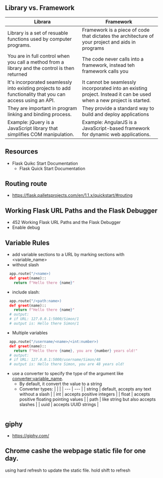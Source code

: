 ## Library vs. Framework

| Librara                                                                                                    | Framework                                                                                                            |
| ---------------------------------------------------------------------------------------------------------- | -------------------------------------------------------------------------------------------------------------------- |
| Library is a set of resuable functions used by computer programs.                                          | Framework is a piece of code that dictates the architecture of your project and aids in programs                     |
| You are in full control when you call a method from a library and the control is then returned             | The code never calls into a framework, instead teh framework calls you                                               |
| It's incorporated seamlessly into existing projects to add functionality that you can access using an API. | It cannot be seamlessly incorporated into an existing project. Instead it can be used when a new project is started. |
| They are important in program linking and binding process.                                                 | They provide a standard way to build and deploy applications                                                         |
| Example: jQuery is a JavaScript library that simplifies COM manipulation.                                  | Example: AngularJS is a JavaScript-based framework for dynamic web applications.                                     |

## Resources

- Flask Quikc Start Documentation
  - Flask Quick Start Documentation

## Routing route

- https://flask.palletsprojects.com/en/1.1.x/quickstart/#routing

## Working Flask URL Paths and the Flask Debugger

- 452 Working Flask URL Paths and the Flask Debugger
- Enable debug

## Variable Rules

- add variable sections to a URL by marking sections with <variable_name>
- without slash

```py
  app.route("/<name>)
  def greet(name)::
    return f"Hello there {name}"
```

- include slash:

```py
  app.route("/<path:name>)
  def greet(name)::
    return f"Hello there {name}"
  # output:
  # if URL: 127.0.0.1:5000/Simon/1
  # output is: Hello there Simon/1
```

- Multiple variables

```py
  app.route("/username/<name>/<int:number>)
  def greet(name)::
    return f"Hello there {name}, you are {number} years old!"
  # output:
  # if URL: 127.0.0.1:5000/username/Simon/48
  # output is: Hello there Simon, you are 48 years old!
```

- use a converter to specify the type of the argument like <converter:variable_name>.
  - By default, it convert the value to a string
  - Converter types:
    | | |
    | --- | --- |
    | string | default, accepts any text without a slash |
    | int | accepts positive integers |
    | float | accepts positive floating pointing values |
    | path | like string but also accepts slashes |
    | uuid | accepts UUID strings |

```py

```

## giphy

- https://giphy.com/

## Chrome cashe the webpage static file for one day.

using hard refresh to update the static file.
hold shift to refresh
